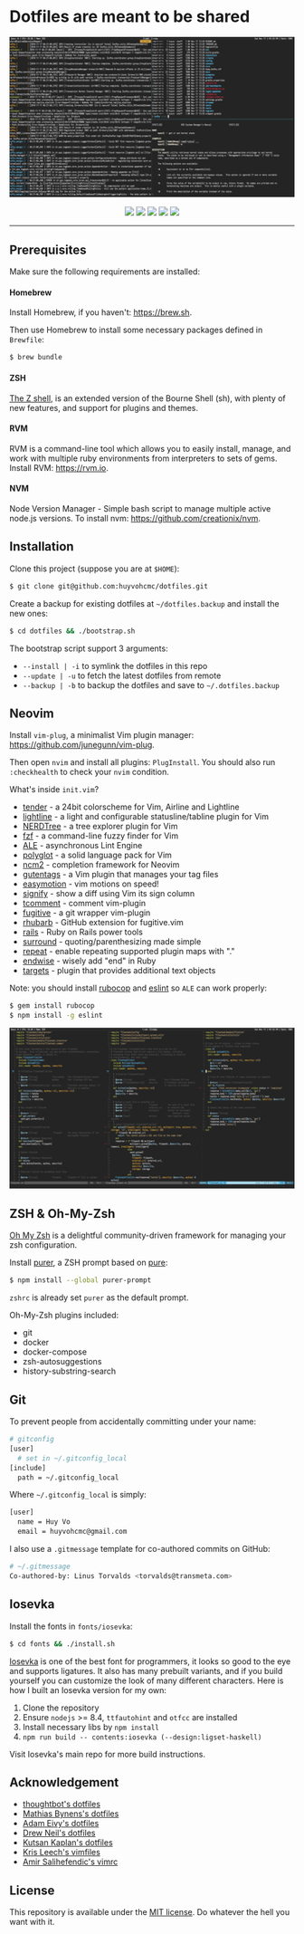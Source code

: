 # Dotfiles are meant to be shared

![zsh](screenshot/zsh.png)
<p align='center'>
<img src='https://img.shields.io/badge/built%20for-hackers-ff69b4.svg?logo=dependabot'>
<img src='https://img.shields.io/badge/pretty-awesome-yellow.svg?logo=sourcegraph'>
<img src='https://img.shields.io/badge/compatibility-betamax-red.svg?logo=docker'>
<img src='https://img.shields.io/badge/makes%20people-smile-blue.svg?logo=travis'>
<img src='https://img.shields.io/badge/PRs-welcome-brightgreen.svg?logo=lgtm'>
</p>

-----

## Prerequisites

Make sure the following requirements are installed:

#### Homebrew

Install Homebrew, if you haven't: https://brew.sh.

Then use Homebrew to install some necessary packages defined in `Brewfile`:

```bash
$ brew bundle
```

#### ZSH

[The Z shell](https://github.com/robbyrussell/oh-my-zsh/wiki/Installing-ZSH), is an extended version of the Bourne Shell (sh), with plenty of new features, and support for plugins and themes.

#### RVM

RVM is a command-line tool which allows you to easily install, manage, and work with multiple ruby environments from interpreters to sets of gems. Install RVM: https://rvm.io.

#### NVM

Node Version Manager - Simple bash script to manage multiple active node.js versions. To install nvm: https://github.com/creationix/nvm.

## Installation

Clone this project (suppose you are at `$HOME`):

```bash
$ git clone git@github.com:huyvohcmc/dotfiles.git
```

Create a backup for existing dotfiles at `~/dotfiles.backup` and install the new ones:

```bash
$ cd dotfiles && ./bootstrap.sh
```

The bootstrap script support 3 arguments:

- `--install | -i` to symlink the dotfiles in this repo
- `--update | -u` to fetch the latest dotfiles from remote
- `--backup | -b` to backup the dotfiles and save to `~/.dotfiles.backup`

## Neovim

Install `vim-plug`, a minimalist Vim plugin manager: https://github.com/junegunn/vim-plug.

Then open `nvim` and install all plugins: `PlugInstall`. You should also run `:checkhealth` to check your `nvim` condition.

What's inside `init.vim`?

- [tender](https://github.com/jacoborus/tender.vim) - a 24bit colorscheme for Vim, Airline and Lightline
- [lightline](https://github.com/itchyny/lightline.vim) - a light and configurable statusline/tabline plugin for Vim
- [NERDTree](https://github.com/scrooloose/nerdtree) - a tree explorer plugin for Vim
- [fzf](https://github.com/junegunn/fzf.vim) - a command-line fuzzy finder for Vim
- [ALE](https://github.com/w0rp/ale) - asynchronous Lint Engine
- [polyglot](https://github.com/sheerun/vim-polyglot) - a solid language pack for Vim
- [ncm2](https://github.com/ncm2/ncm2) - completion framework for Neovim
- [gutentags](https://github.com/ludovicchabant/vim-gutentags) - a Vim plugin that manages your tag files
- [easymotion](https://github.com/easymotion/vim-easymotion) - vim motions on speed!
- [signify](https://github.com/mhinz/vim-signify) - show a diff using Vim its sign column
- [tcomment](https://github.com/tomtom/tcomment_vim) - comment vim-plugin
- [fugitive](https://github.com/tpope/vim-fugitive) - a git wrapper vim-plugin
- [rhubarb](https://github.com/tpope/vim-rhubarb) - GitHub extension for fugitive.vim
- [rails](https://github.com/tpope/vim-rails) - Ruby on Rails power tools
- [surround](https://github.com/tpope/vim-surround) - quoting/parenthesizing made simple
- [repeat](https://github.com/tpope/vim-repeat) - enable repeating supported plugin maps with "."
- [endwise](https://github.com/tpope/vim-endwise) - wisely add "end" in Ruby
- [targets](https://github.com/wellle/targets.vim) - plugin that provides additional text objects

Note: you should install [rubocop](https://github.com/bbatsov/rubocop) and [eslint](https://github.com/eslint/eslint) so `ALE` can work properly:

```bash
$ gem install rubocop
$ npm install -g eslint
```

![nvim](screenshot/nvim.png)

## ZSH & Oh-My-Zsh

[Oh My Zsh](https://github.com/robbyrussell/oh-my-zsh) is a delightful community-driven framework for managing your zsh configuration.

Install [purer](https://github.com/DFurnes/purer), a ZSH prompt based on [pure](https://github.com/sindresorhus/pure):

```bash
$ npm install --global purer-prompt
```

`zshrc` is already set `purer` as the default prompt.

Oh-My-Zsh plugins included:

- git
- docker
- docker-compose
- zsh-autosuggestions
- history-substring-search

## Git

To prevent people from accidentally committing under your name:

```bash
# gitconfig
[user]
  # set in ~/.gitconfig_local
[include]
  path = ~/.gitconfig_local
```

Where `~/.gitconfig_local` is simply:

```bash
[user]
  name = Huy Vo
  email = huyvohcmc@gmail.com
```

I also use a `.gitmessage` template for co-authored commits on GitHub:

```bash
# ~/.gitmessage
Co-authored-by: Linus Torvalds <torvalds@transmeta.com>
```

## Iosevka

Install the fonts in `fonts/iosevka`:

```bash
$ cd fonts && ./install.sh
```

[Iosevka](https://github.com/be5invis/Iosevka) is one of the best font for programmers, it looks so good to the eye and supports ligatures. It also has many prebuilt variants, and if you build yourself you can customize the look of many different characters. Here is how I built an Iosevka version for my own:

1. Clone the repository
2. Ensure `nodejs` >= 8.4, `ttfautohint` and `otfcc` are installed
3. Install necessary libs by `npm install`
4. `npm run build -- contents:iosevka (--design:ligset-haskell)`

Visit Iosevka's main repo for more build instructions.

## Acknowledgement

- [thoughtbot's dotfiles](https://github.com/thoughtbot/dotfiles)
- [Mathias Bynens's dotfiles](https://github.com/mathiasbynens/dotfiles)
- [Adam Eivy's dotfiles](https://github.com/atomantic/dotfiles)
- [Drew Neil's dotfiles](https://github.com/nelstrom/dotfiles)
- [Kutsan Kaplan's dotfiles](https://github.com/kutsan/dotfiles)
- [Kris Leech's vimfiles](https://github.com/krisleech/vimfiles)
- [Amir Salihefendic's vimrc](https://github.com/amix/vimrc)

## License

This repository is available under the [MIT license](LICENSE). Do whatever the hell you want with it.
